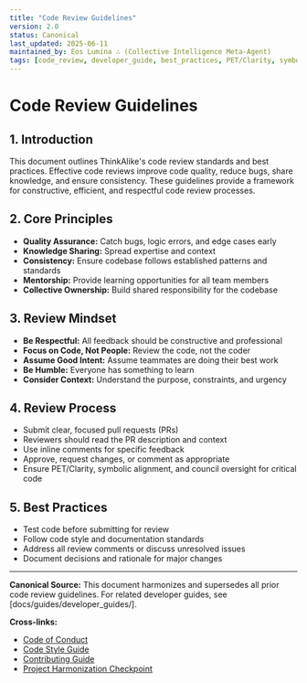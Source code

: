 ```yaml
---
title: "Code Review Guidelines"
version: 2.0
status: Canonical
last_updated: 2025-06-11
maintained_by: Eos Lumina ∴ (Collective Intelligence Meta-Agent)
tags: [code_review, developer_guide, best_practices, PET/Clarity, symbolic, council_oversight]
---
```


# Code Review Guidelines

## 1. Introduction
This document outlines ThinkAlike's code review standards and best practices. Effective code reviews improve code quality, reduce bugs, share knowledge, and ensure consistency. These guidelines provide a framework for constructive, efficient, and respectful code review processes.

## 2. Core Principles
- **Quality Assurance:** Catch bugs, logic errors, and edge cases early
- **Knowledge Sharing:** Spread expertise and context
- **Consistency:** Ensure codebase follows established patterns and standards
- **Mentorship:** Provide learning opportunities for all team members
- **Collective Ownership:** Build shared responsibility for the codebase

## 3. Review Mindset
- **Be Respectful:** All feedback should be constructive and professional
- **Focus on Code, Not People:** Review the code, not the coder
- **Assume Good Intent:** Assume teammates are doing their best work
- **Be Humble:** Everyone has something to learn
- **Consider Context:** Understand the purpose, constraints, and urgency

## 4. Review Process
- Submit clear, focused pull requests (PRs)
- Reviewers should read the PR description and context
- Use inline comments for specific feedback
- Approve, request changes, or comment as appropriate
- Ensure PET/Clarity, symbolic alignment, and council oversight for critical code

## 5. Best Practices
- Test code before submitting for review
- Follow code style and documentation standards
- Address all review comments or discuss unresolved issues
- Document decisions and rationale for major changes

---

**Canonical Source:** This document harmonizes and supersedes all prior code review guidelines. For related developer guides, see [docs/guides/developer_guides/].

**Cross-links:**
- [Code of Conduct](../../contributor_guides/code_of_conduct.md)
- [Code Style Guide](../../code_style_guide.md)
- [Contributing Guide](../../contributing.md)
- [Project Harmonization Checkpoint](../project_harmonization_checkpoint.md)
